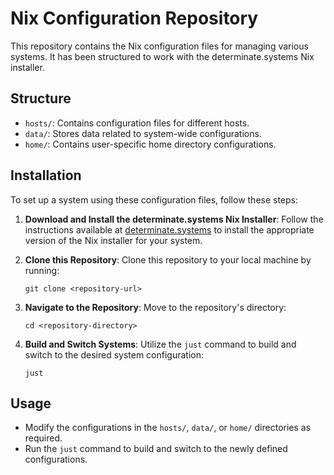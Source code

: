 # Nix Configuration Repository

This repository contains the Nix configuration files for managing various systems. It has been structured to work with the determinate.systems Nix installer.

## Structure

- `hosts/`: Contains configuration files for different hosts.
- `data/`: Stores data related to system-wide configurations.
- `home/`: Contains user-specific home directory configurations.

## Installation

To set up a system using these configuration files, follow these steps:

1. **Download and Install the determinate.systems Nix Installer**: Follow the instructions available at [determinate.systems](https://zero-to-nix.com/start/install) to install the appropriate version of the Nix installer for your system.

2. **Clone this Repository**: Clone this repository to your local machine by running:

   ```
   git clone <repository-url>
   ```

3. **Navigate to the Repository**: Move to the repository's directory:

   ```
   cd <repository-directory>
   ```

4. **Build and Switch Systems**: Utilize the `just` command to build and switch to the desired system configuration:

   ```
   just
   ```

## Usage

- Modify the configurations in the `hosts/`, `data/`, or `home/` directories as required.
- Run the `just` command to build and switch to the newly defined configurations.
